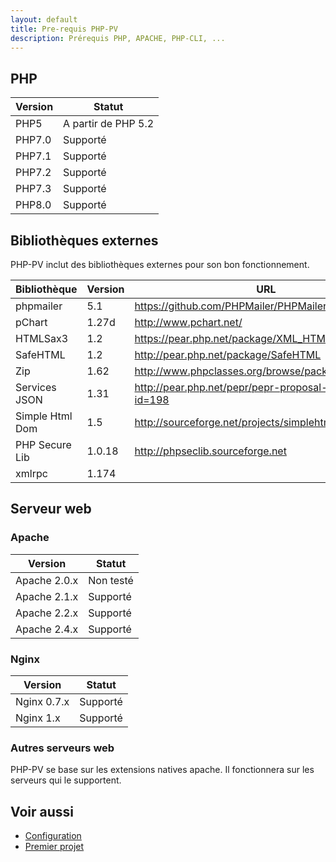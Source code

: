 ```yaml
---
layout: default
title: Pre-requis PHP-PV
description: Prérequis PHP, APACHE, PHP-CLI, ...
---
```


## PHP

Version | Statut
------------ | -------------
PHP5 | A partir de PHP 5.2
PHP7.0 | Supporté
PHP7.1 | Supporté
PHP7.2 | Supporté
PHP7.3 | Supporté
PHP8.0 | Supporté

## Bibliothèques externes

PHP-PV inclut des bibliothèques externes pour son bon fonctionnement.

Bibliothèque | Version | URL
------------ | ------------- | -------------
phpmailer | 5.1 | https://github.com/PHPMailer/PHPMailer
pChart | 1.27d | http://www.pchart.net/
HTMLSax3 | 1.2 | https://pear.php.net/package/XML_HTMLSax3
SafeHTML | 1.2 | http://pear.php.net/package/SafeHTML
Zip | 1.62 | http://www.phpclasses.org/browse/package/2322.html
Services JSON | 1.31 | http://pear.php.net/pepr/pepr-proposal-show.php?id=198
Simple Html Dom | 1.5 | http://sourceforge.net/projects/simplehtmldom/
PHP Secure Lib | 1.0.18 | http://phpseclib.sourceforge.net
xmlrpc | 1.174 | 

## Serveur web

### Apache

Version | Statut
------------ | -------------
Apache 2.0.x | Non testé
Apache 2.1.x | Supporté
Apache 2.2.x | Supporté
Apache 2.4.x | Supporté

### Nginx

Version | Statut
------------ | -------------
Nginx 0.7.x | Supporté
Nginx 1.x | Supporté

### Autres serveurs web

PHP-PV se base sur les extensions natives apache.
Il fonctionnera sur les serveurs qui le supportent.

## Voir aussi

- [Configuration](configuration.html)
- [Premier projet](premierprojet.html)